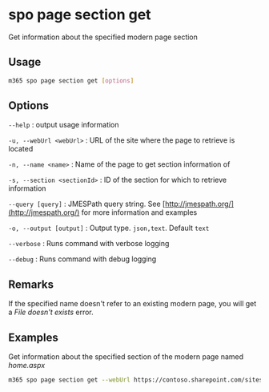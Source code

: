 # spo page section get

Get information about the specified modern page section

## Usage

```sh
m365 spo page section get [options]
```

## Options

`--help`
: output usage information

`-u, --webUrl <webUrl>`
: URL of the site where the page to retrieve is located

`-n, --name <name>`
: Name of the page to get section information of

`-s, --section <sectionId>`
: ID of the section for which to retrieve information

`--query [query]`
: JMESPath query string. See [http://jmespath.org/](http://jmespath.org/) for more information and examples

`-o, --output [output]`
: Output type. `json,text`. Default `text`

`--verbose`
: Runs command with verbose logging

`--debug`
: Runs command with debug logging

## Remarks

If the specified name doesn't refer to an existing modern page, you will get a _File doesn't exists_ error.

## Examples

Get information about the specified section of the modern page named _home.aspx_

```sh
m365 spo page section get --webUrl https://contoso.sharepoint.com/sites/team-a --name home.aspx --section 1
```